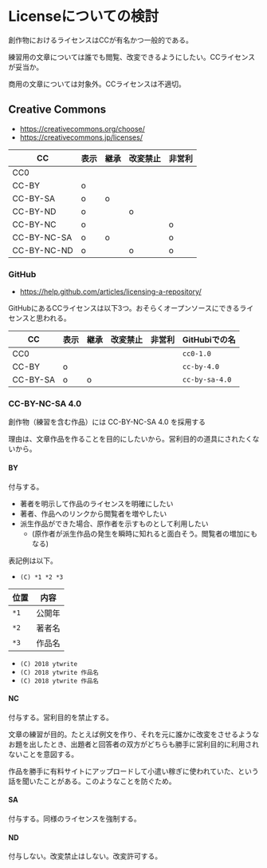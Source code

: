 # Licenseについての検討

創作物におけるライセンスはCCが有名かつ一般的である。

練習用の文章については誰でも閲覧、改変できるようにしたい。CCライセンスが妥当か。

商用の文章については対象外。CCライセンスは不適切。

## Creative Commons

* https://creativecommons.org/choose/
* https://creativecommons.jp/licenses/

CC|表示|継承|改変禁止|非営利
--|----|----|--------|------
CC0     | | | | |
CC-BY   |o| | | |
CC-BY-SA|o|o| | |
CC-BY-ND|o| |o| |
CC-BY-NC|o| | |o|
CC-BY-NC-SA|o|o| |o|
CC-BY-NC-ND|o| |o|o|

### GitHub

* https://help.github.com/articles/licensing-a-repository/

GitHubにあるCCライセンスは以下3つ。おそらくオープンソースにできるライセンスと思われる。

CC|表示|継承|改変禁止|非営利|GitHubiでの名
--|----|----|--------|------|-------------
CC0     | | | | |`cc0-1.0`
CC-BY   |o| | | |`cc-by-4.0`
CC-BY-SA|o|o| | |`cc-by-sa-4.0`

[CC0]: https://creativecommons.org/publicdomain/zero/1.0/deed.ja
[CC-BY 4.0]: https://creativecommons.org/licenses/by/4.0/deed.ja
[CC-BY-SA 4.0]: https://creativecommons.org/licenses/by-sa/4.0/legalcode.ja
[CC-BY-NC-SA 4.0]: https://creativecommons.org/licenses/by-nc-sa/4.0/deed.ja

### CC-BY-NC-SA 4.0

創作物（練習を含む作品）には CC-BY-NC-SA 4.0 を採用する

理由は、文章作品を作ることを目的にしたいから。営利目的の道具にされたくないから。

#### BY

付与する。

* 著者を明示して作品のライセンスを明確にしたい
* 著者、作品へのリンクから閲覧者を増やしたい
* 派生作品ができた場合、原作者を示すものとして利用したい
    * (原作者が派生作品の発生を瞬時に知れると面白そう。閲覧者の増加にもなる)

表記例は以下。

* `(C) *1 *2 *3`

位置|内容
----|----
`*1`|公開年
`*2`|著者名
`*3`|作品名

* `(C) 2018 ytwrite`
* `(C) 2018 ytwrite 作品名`
* `(C) 2018 ytwrite 作品名`

#### NC

付与する。営利目的を禁止する。

文章の練習が目的。たとえば例文を作り、それを元に誰かに改変をさせるようなお題を出したとき、出題者と回答者の双方がどちらも勝手に営利目的に利用されないことを意図する。

作品を勝手に有料サイトにアップロードして小遣い稼ぎに使われていた、という話を聞いたことがある。このようなことを防ぐため。

#### SA

付与する。同様のライセンスを強制する。

#### ND

付与しない。改変禁止はしない。改変許可する。

